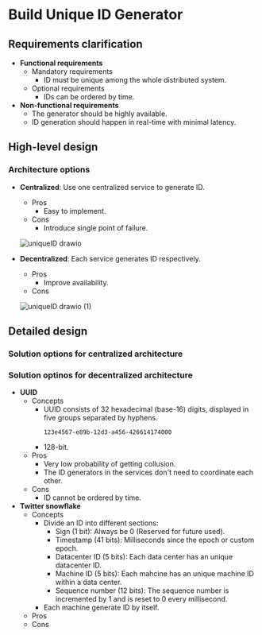 # Build Unique ID Generator

## Requirements clarification
- **Functional requirements**
   - Mandatory requirements
      - ID must be unique among the whole distributed system.
   - Optional requirements
      - IDs can be ordered by time.
- **Non-functional requirements**
   - The generator should be highly available.
   - ID generation should happen in real-time with minimal latency.
   
## High-level design
### Architecture options
- **Centralized**: Use one centralized service to generate ID.
   - Pros
      - Easy to implement.
   - Cons
      - Introduce single point of failure.

  ![uniqueID drawio](https://user-images.githubusercontent.com/8989447/158303619-8472b8a4-74b0-4da7-9132-de96b1a89a30.png)
- **Decentralized**: Each service generates ID respectively.
   - Pros
      - Improve availability.
   - Cons
  
  ![uniqueID drawio (1)](https://user-images.githubusercontent.com/8989447/158303949-72981c78-a56f-460f-b024-d1d9f039e6e8.png)

## Detailed design
### Solution options for centralized architecture
### Solution optinos for decentralized architecture
- **UUID**
   - Concepts
      - UUID consists of 32 hexadecimal (base-16) digits, displayed in five groups separated by hyphens.
        ```
        123e4567-e89b-12d3-a456-426614174000
        ```
      - 128-bit.
   - Pros
      - Very low probability of getting collusion.
      - The ID generators in the services don't need to coordinate each other.
   - Cons
      - ID cannot be ordered by time.
- **Twitter snowflake**
   - Concepts
      - Divide an ID into different sections:
         - Sign (1 bit): Always be 0 (Reserved for future used).
         - Timestamp (41 bits): Milliseconds since the epoch or custom epoch.
         - Datacenter ID (5 bits): Each data center has an unique datacenter ID.
         - Machine ID (5 bits): Each mahcine has an unique machine ID within a data center.
         - Sequence number (12 bits): The sequence number is incremented by 1 and is reset to 0 every millisecond.
      - Each machine generate ID by itself.
   - Pros
   - Cons
